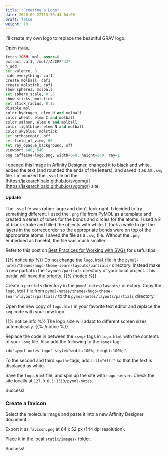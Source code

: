```yaml
---
title: "Creating a Logo"
date: 2020-09-22T13:50:44-04:00
draft: false
weight: 10
---
```


I'll create my own logo to replace the beautiful GRAV logo.

Open `PyMOL`.

```py
fetch 3G6M, mol, async=0
extract caf1, /mol//A/CFF`427
h_add
set valence, 0
hide everything, caf1
create molball, caf1
create molstick, caf1
show spheres, molball
set sphere_scale, 0.25
show sticks, molstick
set stick_radius, 0.15
disable mol
color hydrogen, elem H and molball
color wheat, elem C and molball
color salmon, elem O and molball
color lightblue, elem N and molball
color skyblue, molstick
set orthoscopic, off
set field_of_view, 60
set ray_opaque_background, off
viewport 640, 640 
png caffeine-logo.png, width=640, height=640, ray=1
```

I opened this image in Affinity Designer, changed it to black and white, added the text (and rounded the ends of the letters), and saved it as an `.svg` file. I minimized the `.svg` file on the [https://jakearchibald.github.io/svgomg/](https://jakearchibald.github.io/svgomg/) site.

#### Update

The `.svg` file was rather large and didn't look right. I decided to try something different. I used the `.png` file  from PyMOL as a template and created a series of tubes for the bonds and circles for the atoms. I used a 2 pt black stroke and filled the objects with white. It took a while to get the layers in the correct order so the appropriate bonds were on top of the appropriate atoms. I saved the file as a `.svg` file. Without the `.png` embedded as base64, the file was much smaller.

Refer to this post on [Best Practices for Working with SVGs](https://www.bitovi.com/blog/best-practices-for-working-with-svgs) for useful tips.

{{% notice tip %}}
Do not change the `logo.html` file in the `pymol-notes/themes/hugo-theme-learn/layouts/partials/` directory. Instead make a new partial in the `layouts/partials` directory of your local project. This partial will have the priority.
{{% /notice %}}

Create a `partials` directory in the `pymol-notes/layouts/` directory. Copy the `logo.html` file from `pymol-notes/themes/hugo-theme-learn/layouts/partials/` to the `pymol-notes/layouts/partials` directory.

Open the new copy of `logo.html` in your favorite text editor and replace the `svg` code with your new logo.

{{% notice info %}}
The logo size will adapt to different screen sizes automatically.
{{% /notice %}}

Replace the code in between the `<svg>` tags in `logo.html` with the contents of your `.svg` file. Also add the following to the `<svg>` tag:

```html
id="pymol-notes-logo" style="width:100%; height:100%;"
```

To the second and third `<path>` tags, add `fill="#fff"` so that the text is displayed as white.

Save the `logo.html` file, and spin up the site with `hugo server`. Check the site locally at `127.0.0.1:1313/pymol-notes`.

Success!

### Create a favicon

Select the molecule image and paste it into a new Affinity Designer document.

Export it as `favicon.png` at 64 x 52 px (144 dpi resolution).

Place it in the local `static/images/` folder.

Success!
